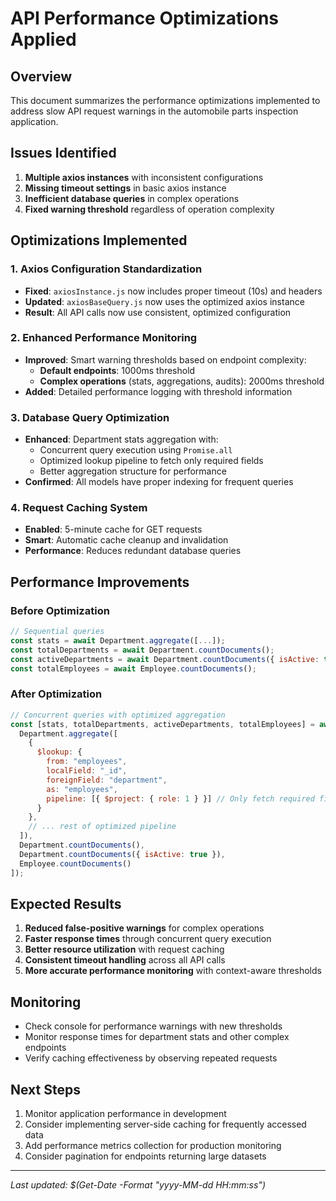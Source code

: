 # API Performance Optimizations Applied

## Overview
This document summarizes the performance optimizations implemented to address slow API request warnings in the automobile parts inspection application.

## Issues Identified
1. **Multiple axios instances** with inconsistent configurations
2. **Missing timeout settings** in basic axios instance
3. **Inefficient database queries** in complex operations
4. **Fixed warning threshold** regardless of operation complexity

## Optimizations Implemented

### 1. Axios Configuration Standardization
- **Fixed**: `axiosInstance.js` now includes proper timeout (10s) and headers
- **Updated**: `axiosBaseQuery.js` now uses the optimized axios instance
- **Result**: All API calls now use consistent, optimized configuration

### 2. Enhanced Performance Monitoring
- **Improved**: Smart warning thresholds based on endpoint complexity:
  - **Default endpoints**: 1000ms threshold
  - **Complex operations** (stats, aggregations, audits): 2000ms threshold
- **Added**: Detailed performance logging with threshold information

### 3. Database Query Optimization
- **Enhanced**: Department stats aggregation with:
  - Concurrent query execution using `Promise.all`
  - Optimized lookup pipeline to fetch only required fields
  - Better aggregation structure for performance
- **Confirmed**: All models have proper indexing for frequent queries

### 4. Request Caching System
- **Enabled**: 5-minute cache for GET requests
- **Smart**: Automatic cache cleanup and invalidation
- **Performance**: Reduces redundant database queries

## Performance Improvements

### Before Optimization
```javascript
// Sequential queries
const stats = await Department.aggregate([...]);
const totalDepartments = await Department.countDocuments();
const activeDepartments = await Department.countDocuments({ isActive: true });
const totalEmployees = await Employee.countDocuments();
```

### After Optimization
```javascript
// Concurrent queries with optimized aggregation
const [stats, totalDepartments, activeDepartments, totalEmployees] = await Promise.all([
  Department.aggregate([
    {
      $lookup: {
        from: "employees",
        localField: "_id", 
        foreignField: "department",
        as: "employees",
        pipeline: [{ $project: { role: 1 } }] // Only fetch required fields
      }
    },
    // ... rest of optimized pipeline
  ]),
  Department.countDocuments(),
  Department.countDocuments({ isActive: true }),
  Employee.countDocuments()
]);
```

## Expected Results
1. **Reduced false-positive warnings** for complex operations
2. **Faster response times** through concurrent query execution
3. **Better resource utilization** with request caching
4. **Consistent timeout handling** across all API calls
5. **More accurate performance monitoring** with context-aware thresholds

## Monitoring
- Check console for performance warnings with new thresholds
- Monitor response times for department stats and other complex endpoints
- Verify caching effectiveness by observing repeated requests

## Next Steps
1. Monitor application performance in development
2. Consider implementing server-side caching for frequently accessed data
3. Add performance metrics collection for production monitoring
4. Consider pagination for endpoints returning large datasets

---
*Last updated: $(Get-Date -Format "yyyy-MM-dd HH:mm:ss")*
